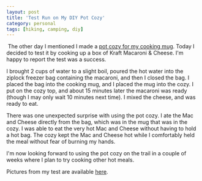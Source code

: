 ```yaml
---
layout: post
title: 'Test Run on My DIY Pot Cozy'
category: personal
tags: [hiking, camping, diy]
---
```


<a href="http://photos.thecave.com/Random/DYI-Pot-Cozy/24476733_NV9jrG"><img src="http://photos.thecave.com/Random/DYI-Pot-Cozy/i-8GMG9JL/0/Th/IMG0165-Th.jpg" alt="" border="0" class="alignleft" /></a>
The other day I mentioned I made a <a href="http://thecave.com/2012/07/30/dyi-pot-cozy/">pot cozy for my cooking mug</a>. Today I decided to test it by cooking up a box of Kraft Macaroni &amp; Cheese. I'm happy to report the test was a success. 

I brought 2 cups of water to a slight boil, poured the hot water into the ziplock freezer bag containing the macaroni, and then I closed the bag. I placed the bag into the cooking mug, and I placed the mug into the cozy. I put on the cozy top, and about 15 minutes later the macaroni was ready (though I may only wait 10 minutes next time). I mixed the cheese, and was ready to eat. 

There was one unexpected surprise with using the pot cozy. I ate the Mac and Cheese directly from the bag, which was in the mug that was in the cozy. I was able to eat the very hot Mac and Cheese without having to hold a hot bag. The cozy kept the Mac and Cheese hot while I comfortably held the meal without fear of burning my hands.

I'm now looking forward to using the pot cozy on the trail in a couple of weeks where I plan to try cooking other hot meals.

Pictures from my test are available <a href="http://photos.thecave.com/Random/DYI-Pot-Cozy/24476733_NV9jrG">here</a>.
